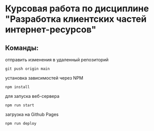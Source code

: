 # Курсовая работа по дисциплине "Разработка клиентских частей интернет-ресурсов"

## Команды:

отправить изменения в удаленный репозиторий

```properties
git push origin main
```
установка зависимостей через NPM

```properties
npm install
```
для запуска веб-сервера

```properties
npm run start
```
загрузка на Github Pages

```properties
npm run deploy
```


